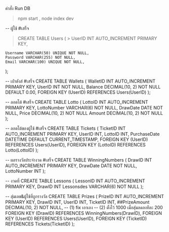 คำสั่ง Run DB
  > npm start ,
  > node index dev


-- ผู้ใช้ #เสร็จ
> CREATE TABLE Users ( 
    > UserID INT AUTO_INCREMENT PRIMARY KEY,
> 
    Username VARCHAR(50) UNIQUE NOT NULL,
    Password VARCHAR(255) NOT NULL,
    Email VARCHAR(100) UNIQUE NOT NULL,
);

-- เป๋าตังส์ #เสร็จ
CREATE TABLE Wallets (
    WalletID INT AUTO_INCREMENT PRIMARY KEY,
    UserID INT NOT NULL,
    Balance DECIMAL(10, 2) NOT NULL DEFAULT 0.00,
    FOREIGN KEY (UserID) REFERENCES Users(UserID)
);

-- ลอตโต้ #เสร็จ
CREATE TABLE Lotto ( 
    LottoID INT AUTO_INCREMENT PRIMARY KEY,
    LottoNumber VARCHAR(6) NOT NULL,
    DrawDate DATE NOT NULL,
    Price DECIMAL(10, 2) NOT NULL
    Amount DECIMAL(10, 2) NOT NULL
);

-- ลอตโต้ของผู้ใช้ #เสร็จ
CREATE TABLE Tickets ( 
    TicketID INT AUTO_INCREMENT PRIMARY KEY,
    UserID INT,
    LottoID INT,
    PurchaseDate DATETIME DEFAULT CURRENT_TIMESTAMP,
    FOREIGN KEY (UserID) REFERENCES Users(UserID),
    FOREIGN KEY (LottoID) REFERENCES Lotto(LottoID)
);

-- ผลรางวัลประจำงวด #เสร็จ
CREATE TABLE WinningNumbers (
    DrawID INT AUTO_INCREMENT PRIMARY KEY,
    DrawDate DATE NOT NULL,
    LottoNumber INT
);

-- งวดที่
CREATE TABLE Lessons (
    LessonID INT AUTO_INCREMENT PRIMARY KEY,
    DrawID INT
    Lessonsdes VARCHAR(6) NOT NULL
);

-- สุ่มเลข&ผู้ใช้ที่ถูกรางวัล
CREATE TABLE Prizes (
    PrizeID INT AUTO_INCREMENT PRIMARY KEY, 
    DrawID INT,
    UserID INT,
    TicketID INT,
    ##PrizeAmount DECIMAL(10, 2) NOT NULL, 				-- (1) fix เอาเอง	-- (2) ตั้งไว้ 1000 เมื่อสุ่มลดลงทีละ 200
    FOREIGN KEY (DrawID) REFERENCES WinningNumbers(DrawID),
    FOREIGN KEY (UserID) REFERENCES Users(UserID),
    FOREIGN KEY (TicketID) REFERENCES Tickets(TicketID)
);
